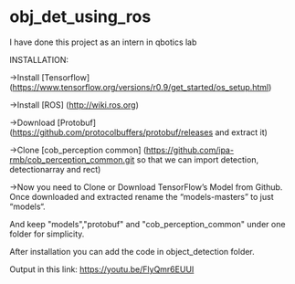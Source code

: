 # obj_det_using_ros
I have done this project as an intern in qbotics lab 

INSTALLATION:

   ->Install [Tensorflow] (https://www.tensorflow.org/versions/r0.9/get_started/os_setup.html)
  
   ->Install [ROS] (http://wiki.ros.org)
   
   ->Download [Protobuf] (https://github.com/protocolbuffers/protobuf/releases and extract it)
   
   ->Clone [cob_perception common] (https://github.com/ipa-rmb/cob_perception_common.git so that we can import detection, detectionarray and rect)
   
   ->Now you need to Clone or Download TensorFlow’s Model from Github. Once downloaded and extracted rename the “models-masters” to just “models“.
   
   And keep "models","protobuf" and "cob_perception_common" under one folder for simplicity.

After installation you can add the code in object_detection folder.

Output in this link: https://youtu.be/FlyQmr6EUUI 


